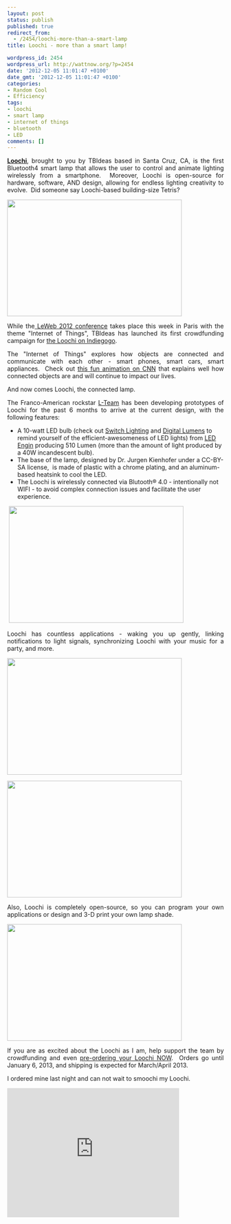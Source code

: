 ```yaml
---
layout: post
status: publish
published: true
redirect_from:
  - /2454/loochi-more-than-a-smart-lamp
title: Loochi - more than a smart lamp!

wordpress_id: 2454
wordpress_url: http://wattnow.org/?p=2454
date: '2012-12-05 11:01:47 +0100'
date_gmt: '2012-12-05 11:01:47 +0100'
categories:
- Random Cool
- Efficiency
tags:
- loochi
- smart lamp
- internet of things
- bluetooth
- LED
comments: []
---
```

<p style="text-align: justify;"><a href="http://www.tbideas.com/index.php"><strong>Loochi</strong></a>, brought to you by TBIdeas based in Santa Cruz, CA, is the first Bluetooth4 smart lamp that allows the user to control and animate lighting wirelessly from a smartphone. &nbsp;Moreover, Loochi is open-source for hardware, software, AND design, allowing for endless lighting creativity to evolve. &nbsp;Did someone say Loochi-based building-size Tetris?</p>
<p><a href="http://www.indiegogo.com/loochi?c=home"><img class="alignnone  wp-image-2457" title="loochi-introducing" src="{{ 'assets/from-wordpress/uploads/2012/12/loochi-introducing.jpg' | relative_url }}" alt="" width="406" height="271" /></a></p>
<p style="text-align: justify;">While the<a href="http://paris.leweb.co/"> LeWeb 2012 conference</a> takes place this week in Paris with the theme "Internet of Things", TBIdeas has launched its first crowdfunding campaign for <a href="http://www.indiegogo.com/loochi?c=home">the Loochi on Indiegogo</a>.</p>
<p style="text-align: justify;">The "Internet of Things" explores how objects are connected and communicate with each other - smart phones, smart cars, smart appliances. &nbsp;Check out <a href="http://edition.cnn.com/2012/12/04/business/leweb-parallax-internet-things/index.html?hpt=hp_c3">this fun animation on CNN</a> that explains well how connected objects are and will continue to impact our lives.</p>
<p style="text-align: justify;">And now comes Loochi, the connected lamp.</p>
<p style="text-align: justify;">The Franco-American rockstar&nbsp;<a href="http://www.indiegogo.com/loochi?c=home">L-Team</a> has been developing prototypes of Loochi for the past 6 months to arrive at the current design, with the following features:</p>
<ul>
<li>A 10-watt LED bulb (check out <a title="Switch Lighting.  Savings that will light you up." href="http://wattnow.org/1085/switch-lighting-savings-that-will-light-you-up">Switch Lighting</a> and <a title="Digital Lumens.  Intelligent lighting systems." href="http://wattnow.org/952/digital-lumens-intelligent-lighting-systems">Digital Lumens</a>&nbsp;to remind yourself of the efficient-awesomeness of LED lights) from <a href="http://www.ledengin.com/">LED Engin</a> producing 510 Lumen (more than the amount of light produced by a 40W incandescent bulb).</li>
<li>The base of the lamp, designed by Dr. Jurgen Kienhofer under a CC-BY-SA license, &nbsp;is made of plastic with a chrome plating, and an aluminum-based heatsink to cool the LED.</li>
<li>The Loochi is wirelessly connected via Blutooth&reg; 4.0 - intentionally not WIFI - to avoid complex connection issues and facilitate the user experience.</li>
</ul>
<div style="text-align: justify;">&nbsp;<a href="http://www.tbideas.com/"><img class="alignnone  wp-image-2458" title="loochi-phone" src="{{ 'assets/from-wordpress/uploads/2012/12/loochi-phone.jpg' | relative_url }}" alt="" width="406" height="271" /></a></div>
<p style="text-align: justify;">Loochi has countless applications - waking you up gently, linking notifications to light signals, synchronizing Loochi with your music for a party, and more.</p>
<p style="text-align: justify;"><a href="http://www.tbideas.com/"><img class="alignnone  wp-image-2459" title="loochi-wakeup" src="{{ 'assets/from-wordpress/uploads/2012/12/loochi-wakeup.jpg' | relative_url }}" alt="" width="406" height="271" /></a></p>
<p style="text-align: justify;"><a href="http://www.tbideas.com/"><img class="alignnone  wp-image-2460" title="loochi-party" src="{{ 'assets/from-wordpress/uploads/2012/12/loochi-party.jpg' | relative_url }}" alt="" width="406" height="271" /></a></p>
<p style="text-align: justify;">Also, Loochi is completely open-source, so you can program your own applications or design and 3-D print your own lamp shade.</p>
<p><a href="http://www.tbideas.com/"><img class="alignnone  wp-image-2455" title="loochi-solder" src="{{ 'assets/from-wordpress/uploads/2012/12/loochi-solder.jpg' | relative_url }}" alt="" width="406" height="271" /></a></p>
<p style="text-align: justify;">If you are as excited about the Loochi as I am, help support the team by crowdfunding and even <a href="http://www.indiegogo.com/loochi?c=home">pre-ordering your Loochi NOW</a>. &nbsp;Orders go until January 6, 2013, and shipping is expected for March/April 2013.</p>
<p style="text-align: justify;">I ordered mine last night and can not wait to smoochi my Loochi.</p>
<p><iframe src="http://player.vimeo.com/video/54558396?title=0&amp;portrait=0" frameborder="0" width="400" height="300"></iframe></p>
<p></p>

